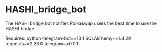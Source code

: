 # HASHI_bridge_bot
The HASHI bridge bot notifies Polkaswap users the best time to use the HASHI bridge

Requires:
python-telegram-bot==13.1
SQLAlchemy~=1.4.29
requests~=2.26.0
telegram~=0.0.1
